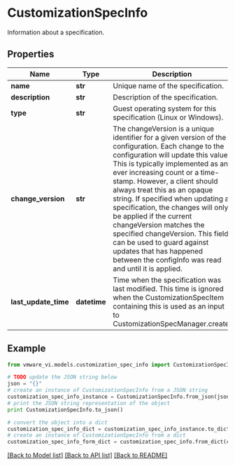# CustomizationSpecInfo

Information about a specification. 

## Properties
Name | Type | Description | Notes
------------ | ------------- | ------------- | -------------
**name** | **str** | Unique name of the specification.  | 
**description** | **str** | Description of the specification.  | 
**type** | **str** | Guest operating system for this specification (Linux or Windows).  | 
**change_version** | **str** | The changeVersion is a unique identifier for a given version of the configuration.  Each change to the configuration will update this value. This is typically implemented as an ever increasing count or a time-stamp. However, a client should always treat this as an opaque string.  If specified when updating a specification, the changes will only be applied if the current changeVersion matches the specified changeVersion. This field can be used to guard against updates that has happened between the configInfo was read and until it is applied.  | [optional] 
**last_update_time** | **datetime** | Time when the specification was last modified.  This time is ignored when the CustomizationSpecItem containing this is used as an input to CustomizationSpecManager.create.  | [optional] 

## Example

```python
from vmware_vi.models.customization_spec_info import CustomizationSpecInfo

# TODO update the JSON string below
json = "{}"
# create an instance of CustomizationSpecInfo from a JSON string
customization_spec_info_instance = CustomizationSpecInfo.from_json(json)
# print the JSON string representation of the object
print CustomizationSpecInfo.to_json()

# convert the object into a dict
customization_spec_info_dict = customization_spec_info_instance.to_dict()
# create an instance of CustomizationSpecInfo from a dict
customization_spec_info_form_dict = customization_spec_info.from_dict(customization_spec_info_dict)
```
[[Back to Model list]](../README.md#documentation-for-models) [[Back to API list]](../README.md#documentation-for-api-endpoints) [[Back to README]](../README.md)


